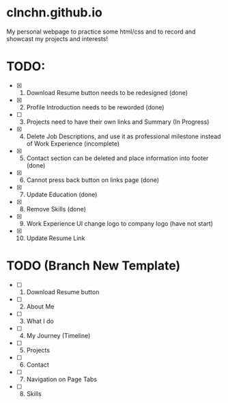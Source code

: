 # clnchn.github.io

My personal webpage to practice some html/css and to record and showcast my projects and interests!

# TODO: 
- [x] 1. Download Resume button needs to be redesigned (done)
- [x] 2. Profile Introduction needs to be reworded  (done)
- [ ] 3. Projects need to have their own links and Summary (In Progress)
- [x] 4. Delete Job Descriptions, and use it as professional milestone instead of Work Experience (incomplete)
- [x] 5. Contact section can be deleted and place information into footer (done)
- [x] 6. Cannot press back button on links page (done)
- [x] 7. Update Education (done)
- [x] 8. Remove Skills (done)
- [x] 9. Work Experience UI change logo to company logo (have not start)
- [x] 10. Update Resume Link


# TODO (Branch New Template)
- [ ] 1. Download Resume button 
- [ ] 2. About Me 
- [ ] 3. What I do
- [ ] 4. My Journey (Timeline)
- [ ] 5. Projects
- [ ] 6. Contact
- [ ] 7. Navigation on Page Tabs 
- [ ] 8. Skills

